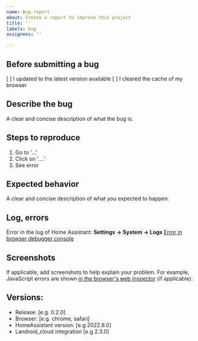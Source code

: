```yaml
---
name: Bug report
about: Create a report to improve this project
title: ''
labels: bug
assignees: ''

---
```


## **Before submitting a bug**

[ ] I updated to the latest version available
[ ] I cleared the cache of my browser

## **Describe the bug**

A clear and concise description of what the bug is.

## **Steps to reproduce**

1. Go to '...'
2. Click on '....'
3. See error

## **Expected behavior**

A clear and concise description of what you expected to happen.

## **Log, errors**

Error in the log of Home Assistant: **Settings -> System -> Logs**
[Error in browser debugger console](https://javascript.info/debugging-chrome#console)

## **Screenshots**

If applicable, add screenshots to help explain your problem.
For example, JavaScript errors are shown [in the browser's web inspector](https://javascript.info/debugging-chrome#console) (if applicable).

## **Versions:**

- Release: [e.g. 0.2.0]
- Browser: [e.g. chrome, safari]
- HomeAssistant version: [e.g 2022.8.0]
- Landroid_cloud integration [e.g 2.3.0]
